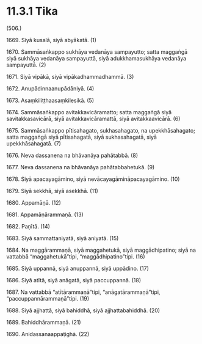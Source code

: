 

# 11.3.1 Tika




(506.)

1669\. Siyā kusalā, siyā abyākatā. (1)

1670\. Sammāsaṅkappo sukhāya vedanāya sampayutto; satta maggaṅgā siyā sukhāya vedanāya sampayuttā, siyā adukkhamasukhāya vedanāya sampayuttā. (2)

1671\. Siyā vipākā, siyā vipākadhammadhammā. (3)

1672\. Anupādinnaanupādāniyā. (4)

1673\. Asaṃkiliṭṭhaasaṃkilesikā. (5)

1674\. Sammāsaṅkappo avitakkavicāramatto; satta maggaṅgā siyā savitakkasavicārā, siyā avitakkavicāramattā, siyā avitakkaavicārā. (6)

1675\. Sammāsaṅkappo pītisahagato, sukhasahagato, na upekkhāsahagato; satta maggaṅgā siyā pītisahagatā, siyā sukhasahagatā, siyā upekkhāsahagatā. (7)

1676\. Neva dassanena na bhāvanāya pahātabbā. (8)

1677\. Neva dassanena na bhāvanāya pahātabbahetukā. (9)

1678\. Siyā apacayagāmino, siyā nevācayagāmināpacayagāmino. (10)

1679\. Siyā sekkhā, siyā asekkhā. (11)

1680\. Appamāṇā. (12)

1681\. Appamāṇārammaṇā. (13)

1682\. Paṇītā. (14)

1683\. Siyā sammattaniyatā, siyā aniyatā. (15)

1684\. Na maggārammaṇā, siyā maggahetukā, siyā maggādhipatino; siyā na vattabbā “maggahetukā”tipi, “maggādhipatino”tipi. (16)

1685\. Siyā uppannā, siyā anuppannā, siyā uppādino. (17)

1686\. Siyā atītā, siyā anāgatā, siyā paccuppannā. (18)

1687\. Na vattabbā “atītārammaṇā”tipi, “anāgatārammaṇā”tipi, “paccuppannārammaṇā”tipi. (19)

1688\. Siyā ajjhattā, siyā bahiddhā, siyā ajjhattabahiddhā. (20)

1689\. Bahiddhārammaṇā. (21)

1690\. Anidassanaappaṭighā. (22)



